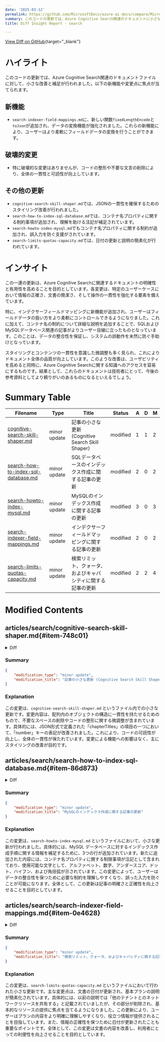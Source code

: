 ```yaml
---
date: '2025-03-12'
permalink: https://github.com/MicrosoftDocs/azure-ai-docs/compare/MicrosoftDocs:f35ae63...MicrosoftDocs:3791c10
summary: このコードの更新では、Azure Cognitive Search関連のドキュメントに小さな改善と補足が行われました。新機能として、データ変換を強化するために`search-indexer-field-mappings.md`に新関数`fixedLengthEncode`と`toJson`が追加されました。破壊的な変更はありませんが、コードの整形や文言の削除により可読性が向上しています。他の更新では、ドキュメントのスタイリング改善や制約事項の追加が行われ、全体の明確性と有用性が高まっています。これにより、ユーザーはより柔軟かつ理解しやすい情報を得られるようになり、結果的に技術資料としての信頼性が向上しています。
title: Diff Insight Report - search

---
```


[View Diff on GitHub](https://github.com/MicrosoftDocs/azure-ai-docs/compare/MicrosoftDocs:f35ae63...MicrosoftDocs:3791c10){target="_blank"}

# ハイライト

このコードの更新では、Azure Cognitive Search関連のドキュメントファイルに対して、小さな改善と補足が行われました。以下の新機能や変更点に焦点が当てられます。

## 新機能

- `search-indexer-field-mappings.md`に、新しい関数`fixedLengthEncode`と`toJson`が追加され、データの変換機能が強化されました。これらの新機能により、ユーザーはより柔軟にフィールドデータの変換を行うことができます。

## 破壊的変更

- 特に破壊的な変更はありませんが、コードの整形や不要な文言の削除により、全体の一貫性と可読性が向上しています。

## その他の更新

- `cognitive-search-skill-shaper.md`では、JSONの一貫性を確保するためのスタイリング改善が行われました。
- `search-how-to-index-sql-database.md`では、コンテナ名プロパティに関する制約事項が追加され、理解を助ける注記が補足されています。
- `search-howto-index-mysql.md`でもコンテナ名プロパティに関する制約が追加され、誤入力を防ぐ支援がされています。
- `search-limits-quotas-capacity.md`では、日付の更新と説明の簡素化が行われています。

# インサイト

この一連の更新は、Azure Cognitive Searchに関連するドキュメントの明確性と有用性を高めることを目的としています。各変更は、特定のユーザーケースにおいて情報の正確さ、文書の簡潔さ、そして操作の一貫性を強化する要素を備えています。

特に、インデクサーフィールドマッピングに新機能が追加され、ユーザーはフィールドデータの扱い方をより柔軟にコントロールできるようになりました。これに加えて、コンテナ名の制約について詳細な説明を追加することで、SQLおよびMySQLデータベース関連の記事がよりユーザー目線に立ったものとなっています。このことは、データの整合性を保証し、システムの誤動作を未然に防ぐ手助けとなっています。

スタイリングとコンテンツの一貫性を意識した微調整も多く見られ、これによりドキュメント全体の品質が向上しています。このような改善は、ユーザビリティを高めると同時に、Azure Cognitive Searchに関する知識へのアクセスを容易にするものです。結果として、これらのドキュメントは技術者にとって、今後の参考資料としてより頼りがいのあるものになるといえるでしょう。

# Summary Table
|  Filename  | Type |    Title    | Status | A  | D  | M  |
|------------|------|-------------|--------|----|----|----|
| [cognitive-search-skill-shaper.md](#item-748c01) | minor update | 記事の小さな更新 (Cognitive Search Skill Shaper) | modified | 1 | 1 | 2 | 
| [search-how-to-index-sql-database.md](#item-86d873) | minor update | SQLデータベースのインデックス作成に関する記事の更新 | modified | 2 | 0 | 2 | 
| [search-howto-index-mysql.md](#item-5d31c4) | minor update | MySQLのインデックス作成に関する記事の更新 | modified | 3 | 0 | 3 | 
| [search-indexer-field-mappings.md](#item-0e4628) | minor update | インデクサーフィールドマッピングに関する記事の更新 | modified | 2 | 0 | 2 | 
| [search-limits-quotas-capacity.md](#item-3b201a) | minor update | 検索リミット、クォータ、およびキャパシティに関する記事の更新 | modified | 2 | 2 | 4 | 


# Modified Contents
## articles/search/cognitive-search-skill-shaper.md{#item-748c01}

<details>
<summary>Diff</summary>
````diff
@@ -241,7 +241,7 @@ In this case, the **Shaper** creates a complex type. This structure exists in-me
                     "chapterTitles": [
                       { "title": "Start young", "number": 1},
                       { "title": "Laugh often", "number": 2},
-                      { "title": "Eat, sleep and exercise", "number: 3}
+                      { "title": "Eat, sleep and exercise", "number": 3}
                     ]
                 }
             }
````
</details>

### Summary

```json
{
    "modification_type": "minor update",
    "modification_title": "記事の小さな更新 (Cognitive Search Skill Shaper)"
}
```

### Explanation
この変更は、`cognitive-search-skill-shaper.md` というファイル内での小さな更新です。変更内容は、配列内のオブジェクトの構造に一貫性を持たせるためのもので、不要なスペースの削除やコードの整形に関する微調整が含まれています。具体的には、JSON形式で定義された「chapterTitles」の項目の一つにおいて、「number」キーの表記が改善されました。これにより、コードの可読性が向上し、全体の一貫性が保たれています。変更による機能への影響はなく、主にスタイリングの改善が目的です。

## articles/search/search-how-to-index-sql-database.md{#item-86d873}

<details>
<summary>Diff</summary>
````diff
@@ -178,6 +178,8 @@ The data source definition specifies the data to index, credentials, and policie
    + Alternatively, you can specify a managed identity connection string that doesn't include database secrets with the following format: `Initial Catalog|Database=<your database name>;ResourceId=/subscriptions/<your subscription ID>/resourceGroups/<your resource group name>/providers/Microsoft.Sql/servers/<your SQL Server name>/;Connection Timeout=connection timeout length;`.
 
     For more information, see [Connect to Azure SQL Database indexer using a managed identity](search-howto-managed-identities-sql.md).
+> [!NOTE]
+> For the container name property, the value is restricted to only allow letters, numbers, underscores (_), dots (.), single dashes (-), and square brackets ([])
 
 ### Add search fields to an index
 
````
</details>

### Summary

```json
{
    "modification_type": "minor update",
    "modification_title": "SQLデータベースのインデックス作成に関する記事の更新"
}
```

### Explanation
この変更は、`search-how-to-index-sql-database.md` というファイルにおける小さな更新です。主に、Azure SQL データベースに関連するインデックス作成の説明を補足するための2つの追加が行われました。具体的には、マネージドID接続文字列に関する情報の後に、コンテナ名プロパティについての制約事項が注記として追加されています。この更新により、ユーザーはコンテナ名に使用できる文字の制限を理解しやすくなり、誤りを減らすことができます。全体として、この変更は文書の内容をより明確にし、ガイダンスを向上させることを目的としています。

## articles/search/search-howto-index-mysql.md{#item-5d31c4}

<details>
<summary>Diff</summary>
````diff
@@ -83,6 +83,9 @@ The data source definition specifies the data to index, credentials, and policie
 
 - Set [`dataDeletionDetectionPolicy`](#DataDeletionDetectionPolicy) if you want to remove search documents from a search index when the source item is deleted.
 
+> [!NOTE]
+> For the container name property, the value is restricted to only allow letters, numbers, underscores (_), dots (.), single dashes (-), and square brackets ([])
+
 ## Create an index
 
 [Create or Update Index](/rest/api/searchservice/indexes/create?view=rest-searchservice-2024-05-01-preview&preserve-view=true) specifies the index schema:
````
</details>

### Summary

```json
{
    "modification_type": "minor update",
    "modification_title": "MySQLのインデックス作成に関する記事の更新"
}
```

### Explanation
この変更は、`search-howto-index-mysql.md` というファイルにおいて、小さな更新が行われました。具体的には、MySQL データベースに対するインデックス作成手順に関する情報を補足するために、3つの行が追加されています。新たに追加された内容には、コンテナ名プロパティに関する制限事項が注記として含まれており、使用可能な文字として、アルファベット、数字、アンダースコア、ドット、ハイフン、および角括弧が示されています。この変更によって、ユーザーはデータの整合性を保つために必要な制約を理解しやすくなり、誤った入力を防ぐことが可能になります。全体として、この更新は記事の明確さと正確性を向上させることを目的としています。

## articles/search/search-indexer-field-mappings.md{#item-0e4628}

<details>
<summary>Diff</summary>
````diff
@@ -157,7 +157,9 @@ A field mapping function transforms the contents of a field before it's stored i
 + [base64Encode](#base64EncodeFunction)
 + [base64Decode](#base64DecodeFunction)
 + [extractTokenAtPosition](#extractTokenAtPositionFunction)
++ [fixedLengthEncode](#fixedLengthEncodeFunction)
 + [jsonArrayToStringCollection](#jsonArrayToStringCollectionFunction)
++ [toJson](#toJsonFunction)
 + [urlEncode](#urlEncodeFunction)
 + [urlDecode](#urlDecodeFunction)
 
````
</details>

### Summary

```json
{
    "modification_type": "minor update",
    "modification_title": "インデクサーフィールドマッピングに関する記事の更新"
}
```

### Explanation
この変更は、`search-indexer-field-mappings.md` というファイルにおいて、小さな更新が行われました。この変更では、フィールドマッピングの機能に関連する2つの関数が追加されました。それは、`fixedLengthEncode` 関数と `toJson` 関数です。これらの関数は、フィールドの内容を格納する前に変換する際の選択肢を増やし、ユーザーにとってより柔軟なデータ処理を可能にします。この更新により、ドキュメントは最新の機能を反映し、ユーザーがインデクサーのフィールドマッピングをより効果的に利用できるようになることを目指しています。

## articles/search/search-limits-quotas-capacity.md{#item-3b201a}

<details>
<summary>Diff</summary>
````diff
@@ -8,7 +8,7 @@ author: HeidiSteen
 ms.author: heidist
 ms.service: azure-ai-search
 ms.topic: conceptual
-ms.date: 01/07/2025
+ms.date: 03/11/2025
 ms.custom:
   - references_regions
   - build-2024
@@ -21,7 +21,7 @@ Maximum limits on storage, workloads, and quantities of indexes and other object
 
 + **Free** is a multitenant shared service that comes with your Azure subscription.
 
-+ **Basic** provides dedicated computing resources for production workloads at a smaller scale, but shares some networking infrastructure with other tenants.
++ **Basic** provides dedicated computing resources for production workloads at a smaller scale.
 
 + **Standard** runs on dedicated machines with more storage and processing capacity at every level. Standard comes in four levels: S1, S2, S3, and S3 HD. S3 High Density (S3 HD) is engineered for [multi-tenancy](search-modeling-multitenant-saas-applications.md) and large quantities of small indexes (3,000 indexes per service). S3 HD doesn't provide the [indexer feature](search-indexer-overview.md) and data ingestion must use APIs that push data from source to index.
 
````
</details>

### Summary

```json
{
    "modification_type": "minor update",
    "modification_title": "検索リミット、クォータ、およびキャパシティに関する記事の更新"
}
```

### Explanation
この変更は、`search-limits-quotas-capacity.md` というファイルにおいて行われた小さな更新です。主な変更点は、文書の日付が更新され、基本プランの説明が簡素化されています。具体的には、以前の説明では「他のテナントとのネットワークリソースを共有する」と記載されていましたが、その部分が削除され、基本的なリソースの提供に焦点を当てるようになりました。この更新により、ユーザーはプランの内容をより明確に理解しやすくなり、役立つ情報が提供されることを目指しています。また、情報の正確性を保つために日付が更新されたことも重要なポイントです。全体として、この変更は文書の内容を改善し、利用者にとっての利便性を向上させることを目的としています。


